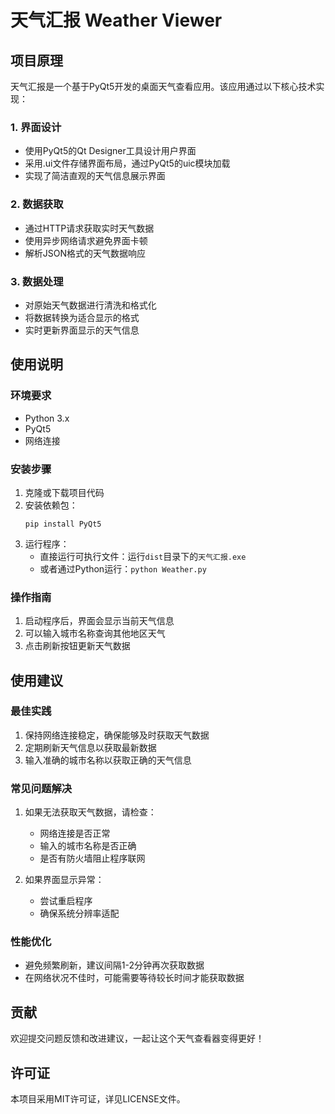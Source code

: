 # 天气汇报 Weather Viewer

## 项目原理

天气汇报是一个基于PyQt5开发的桌面天气查看应用。该应用通过以下核心技术实现：

### 1. 界面设计
- 使用PyQt5的Qt Designer工具设计用户界面
- 采用.ui文件存储界面布局，通过PyQt5的uic模块加载
- 实现了简洁直观的天气信息展示界面

### 2. 数据获取
- 通过HTTP请求获取实时天气数据
- 使用异步网络请求避免界面卡顿
- 解析JSON格式的天气数据响应

### 3. 数据处理
- 对原始天气数据进行清洗和格式化
- 将数据转换为适合显示的格式
- 实时更新界面显示的天气信息

## 使用说明

### 环境要求
- Python 3.x
- PyQt5
- 网络连接

### 安装步骤
1. 克隆或下载项目代码
2. 安装依赖包：
   ```
   pip install PyQt5
   ```
3. 运行程序：
   - 直接运行可执行文件：运行`dist`目录下的`天气汇报.exe`
   - 或者通过Python运行：`python Weather.py`

### 操作指南
1. 启动程序后，界面会显示当前天气信息
2. 可以输入城市名称查询其他地区天气
3. 点击刷新按钮更新天气数据

## 使用建议

### 最佳实践
1. 保持网络连接稳定，确保能够及时获取天气数据
2. 定期刷新天气信息以获取最新数据
3. 输入准确的城市名称以获取正确的天气信息

### 常见问题解决
1. 如果无法获取天气数据，请检查：
   - 网络连接是否正常
   - 输入的城市名称是否正确
   - 是否有防火墙阻止程序联网

2. 如果界面显示异常：
   - 尝试重启程序
   - 确保系统分辨率适配

### 性能优化
- 避免频繁刷新，建议间隔1-2分钟再次获取数据
- 在网络状况不佳时，可能需要等待较长时间才能获取数据

## 贡献
欢迎提交问题反馈和改进建议，一起让这个天气查看器变得更好！

## 许可证
本项目采用MIT许可证，详见LICENSE文件。